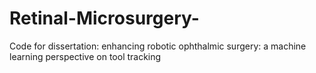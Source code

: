 # Retinal-Microsurgery-
Code for dissertation: enhancing robotic ophthalmic surgery: a machine learning perspective on tool tracking
